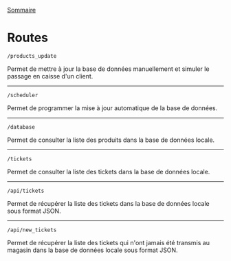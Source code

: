[Sommaire](https://ursi-2020.github.io/Documentation/)

 # Routes

`/products_update`

Permet de mettre à jour la base de données manuellement et simuler le passage en caisse d'un client.

---

`/scheduler`

Permet de programmer la mise à jour automatique de la base de données.

---

`/database`

Permet de consulter la liste des produits dans la base de données locale.

---

`/tickets`

Permet de consulter la liste des tickets dans la base de données locale.

---

`/api/tickets`

Permet de récupérer la liste des tickets dans la base de données locale sous format JSON.

---

`/api/new_tickets`

Permet de récupérer la liste des tickets qui n'ont jamais été transmis au magasin dans la base de données locale sous format JSON.